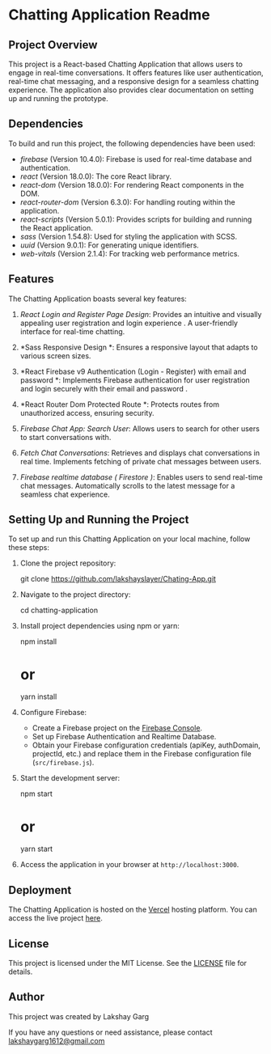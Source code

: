 
# Chatting Application Readme

## Project Overview

This project is a React-based Chatting Application that allows users to engage in real-time conversations. It offers features like user authentication, real-time chat messaging, and a responsive design for a seamless chatting experience. The application also provides clear documentation on setting up and running the prototype.

## Dependencies

To build and run this project, the following dependencies have been used:

- *firebase* (Version 10.4.0): Firebase is used for real-time database and authentication.
- *react* (Version 18.0.0): The core React library.
- *react-dom* (Version 18.0.0): For rendering React components in the DOM.
- *react-router-dom* (Version 6.3.0): For handling routing within the application.
- *react-scripts* (Version 5.0.1): Provides scripts for building and running the React application.
- *sass* (Version 1.54.8): Used for styling the application with SCSS.
- *uuid* (Version 9.0.1): For generating unique identifiers.
- *web-vitals* (Version 2.1.4): For tracking web performance metrics.

## Features

The Chatting Application boasts several key features:

1. *React Login and Register Page Design*: Provides an intuitive and visually appealing user registration and login experience . A user-friendly interface for real-time chatting.

2. *Sass Responsive Design *: Ensures a responsive layout that adapts to various screen sizes.

3. *React Firebase v9 Authentication  (Login - Register) with email and password *: Implements Firebase authentication for user registration and login securely with their email and password .

4. *React Router Dom Protected Route *: Protects routes from unauthorized access, ensuring security.

5. *Firebase Chat App: Search User*: Allows users to search for other users to start conversations with.

6. *Fetch Chat Conversations*: Retrieves and displays chat conversations in real time. Implements fetching of private chat messages between users.

7. *Firebase realtime database ( Firestore )*: Enables users to send real-time chat messages. Automatically scrolls to the latest message for a seamless chat experience.

## Setting Up and Running the Project

To set up and run this Chatting Application on your local machine, follow these steps:

1. Clone the project repository:
   
   git clone https://github.com/lakshayslayer/Chating-App.git
   

2. Navigate to the project directory:
   
   cd chatting-application
   

3. Install project dependencies using npm or yarn:
   
   npm install
   # or
   yarn install
   

4. Configure Firebase:
   - Create a Firebase project on the [Firebase Console](https://console.firebase.google.com/).
   - Set up Firebase Authentication and Realtime Database.
   - Obtain your Firebase configuration credentials (apiKey, authDomain, projectId, etc.) and replace them in the Firebase configuration file (`src/firebase.js`).

5. Start the development server:
   
   npm start
   # or
   yarn start
   

6. Access the application in your browser at `http://localhost:3000`.

## Deployment

The Chatting Application is hosted on the [Vercel](https://vercel.com/) hosting platform. You can access the live project [here](https://chating-app-one.vercel.app/).

## License

This project is licensed under the MIT License. See the [LICENSE](LICENSE) file for details.

## Author

This project was created by Lakshay Garg 

If you have any questions or need assistance, please contact lakshaygarg1612@gmail.com